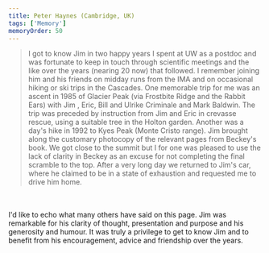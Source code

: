 ```yaml
---
title: Peter Haynes (Cambridge, UK)
tags: ['Memory']
memoryOrder: 50
---
```

> I got to know Jim in two happy years I spent at UW as a postdoc and was fortunate to keep in touch through scientific meetings and the like over the years (nearing 20 now) that followed. I remember joining him and his friends on midday runs from the IMA and on occasional hiking or ski trips in the Cascades. One memorable trip for me was an ascent in 1985 of Glacier Peak (via Frostbite Ridge and the Rabbit Ears) with Jim , Eric, Bill and Ulrike Criminale and Mark Baldwin. The trip was preceded by instruction from Jim and Eric in crevasse rescue, using a suitable tree in the Holton garden. Another was a day's hike in 1992 to Kyes Peak (Monte Cristo range). Jim brought along the customary photocopy of the relevant pages from Beckey's book. We got close to the summit but I for one was pleased to use the lack of clarity in Beckey as an excuse for not completing the final scramble to the top. After a very long day we returned to Jim's car, where he claimed to be in a state of exhaustion and requested me to drive him home. <br /><br />I'd like to echo what many others have said on this page. Jim was remarkable for his clarity of thought, presentation and purpose and his generosity and humour. It was truly a privilege to get to know Jim and to benefit from his encouragement, advice and friendship over the years.